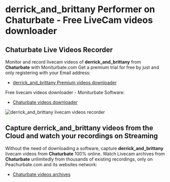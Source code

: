 # derrick_and_brittany Performer on Chaturbate - Free LiveCam videos downloader

## Chaturbate Live Videos Recorder

Monitor and record livecam videos of **derrick_and_brittany** from **Chaturbate** with Moniturbate.com
Get a premium trial for free by just and only registering with your Email address:
* [derrick_and_brittany Premium videos downloader](https://moniturbate.com/request-demo-licence-key.html)

Free livecam videos downloader - Moniturbate Software:
* [Chaturbate videos downloader](https://moniturbate.com/moniturbate-download-software.html)

![derrick_and_brittany livecam videos recorder](https://peachurnet.com/templates/moniturbate-software.png)


## Capture derrick_and_brittany videos from the Cloud and watch your recordings on Streaming

Without the need of downloading a software, capture **derrick_and_brittany** livecam videos from **Chaturbate** 100% online.
Watch Livecam archives from **Chaturbate** unlimitedly from thousands of existing recordings, only on Peachurbate.com and its websites network:
* [Chaturbate videos archives](https://peachurnet.com/)